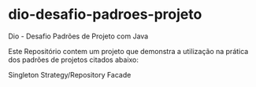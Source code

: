 # dio-desafio-padroes-projeto
Dio - Desafio Padrões de Projeto com Java

Este Repositório contem um projeto que demonstra a utilização na prática dos padrões de projetos citados abaixo:

Singleton
Strategy/Repository
Facade
